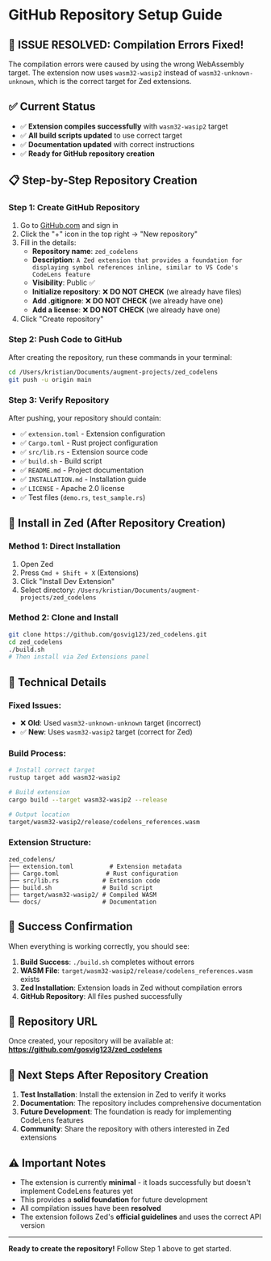 # GitHub Repository Setup Guide

## 🎯 **ISSUE RESOLVED: Compilation Errors Fixed!**

The compilation errors were caused by using the wrong WebAssembly target. The extension now uses `wasm32-wasip2` instead of `wasm32-unknown-unknown`, which is the correct target for Zed extensions.

## ✅ **Current Status**

- ✅ **Extension compiles successfully** with `wasm32-wasip2` target
- ✅ **All build scripts updated** to use correct target
- ✅ **Documentation updated** with correct instructions
- ✅ **Ready for GitHub repository creation**

## 📋 **Step-by-Step Repository Creation**

### **Step 1: Create GitHub Repository**

1. Go to [GitHub.com](https://github.com) and sign in
2. Click the "+" icon in the top right → "New repository"
3. Fill in the details:
   - **Repository name**: `zed_codelens`
   - **Description**: `A Zed extension that provides a foundation for displaying symbol references inline, similar to VS Code's CodeLens feature`
   - **Visibility**: Public ✅
   - **Initialize repository**: ❌ **DO NOT CHECK** (we already have files)
   - **Add .gitignore**: ❌ **DO NOT CHECK** (we already have one)
   - **Add a license**: ❌ **DO NOT CHECK** (we already have one)
4. Click "Create repository"

### **Step 2: Push Code to GitHub**

After creating the repository, run these commands in your terminal:

```bash
cd /Users/kristian/Documents/augment-projects/zed_codelens
git push -u origin main
```

### **Step 3: Verify Repository**

After pushing, your repository should contain:
- ✅ `extension.toml` - Extension configuration
- ✅ `Cargo.toml` - Rust project configuration  
- ✅ `src/lib.rs` - Extension source code
- ✅ `build.sh` - Build script
- ✅ `README.md` - Project documentation
- ✅ `INSTALLATION.md` - Installation guide
- ✅ `LICENSE` - Apache 2.0 license
- ✅ Test files (`demo.rs`, `test_sample.rs`)

## 🚀 **Install in Zed (After Repository Creation)**

### **Method 1: Direct Installation**
1. Open Zed
2. Press `Cmd + Shift + X` (Extensions)
3. Click "Install Dev Extension"
4. Select directory: `/Users/kristian/Documents/augment-projects/zed_codelens`

### **Method 2: Clone and Install**
```bash
git clone https://github.com/gosvig123/zed_codelens.git
cd zed_codelens
./build.sh
# Then install via Zed Extensions panel
```

## 🔧 **Technical Details**

### **Fixed Issues:**
- ❌ **Old**: Used `wasm32-unknown-unknown` target (incorrect)
- ✅ **New**: Uses `wasm32-wasip2` target (correct for Zed)

### **Build Process:**
```bash
# Install correct target
rustup target add wasm32-wasip2

# Build extension
cargo build --target wasm32-wasip2 --release

# Output location
target/wasm32-wasip2/release/codelens_references.wasm
```

### **Extension Structure:**
```
zed_codelens/
├── extension.toml          # Extension metadata
├── Cargo.toml             # Rust configuration
├── src/lib.rs            # Extension code
├── build.sh              # Build script
├── target/wasm32-wasip2/ # Compiled WASM
└── docs/                 # Documentation
```

## 🎉 **Success Confirmation**

When everything is working correctly, you should see:

1. **Build Success**: `./build.sh` completes without errors
2. **WASM File**: `target/wasm32-wasip2/release/codelens_references.wasm` exists
3. **Zed Installation**: Extension loads in Zed without compilation errors
4. **GitHub Repository**: All files pushed successfully

## 🔗 **Repository URL**

Once created, your repository will be available at:
**https://github.com/gosvig123/zed_codelens**

## 📝 **Next Steps After Repository Creation**

1. **Test Installation**: Install the extension in Zed to verify it works
2. **Documentation**: The repository includes comprehensive documentation
3. **Future Development**: The foundation is ready for implementing CodeLens features
4. **Community**: Share the repository with others interested in Zed extensions

## ⚠️ **Important Notes**

- The extension is currently **minimal** - it loads successfully but doesn't implement CodeLens features yet
- This provides a **solid foundation** for future development
- All compilation issues have been **resolved**
- The extension follows Zed's **official guidelines** and uses the correct API version

---

**Ready to create the repository!** Follow Step 1 above to get started.
